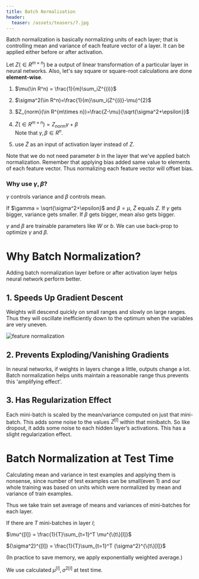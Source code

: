 ```yaml
---
title: Batch Normalization
header:
  teaser: /assets/teasers/7.jpg
---
```


Batch normalization is basically normalizing units of each layer; that is controlling mean and variance of each feature vector of a layer. It can be applied either before or after activation.

Let $Z(\in R^{m \times n})$ be a output of linear transformation of a particular layer in neural networks. Also, let's say square or square-root calculations are done **element-wise**.

1. $\mu(\in R^n) = \frac{1}{m}\sum_iZ^{(i)}$

2. $\sigma^2(\in R^n)=\frac{1}{m}\sum_i(Z^{(i)}-\mu)^{2}$

3. $Z_{norm}(\in R^{m\times n})=\frac{Z-\mu}{\sqrt{\sigma^2+\epsilon}}$

4. $\tilde{Z}(\in R^{m\times n}) = Z_{norm}\gamma+\beta$ <br>
Note that $\gamma, \beta \in R^n$.

5. use $\tilde{Z}$ as an input of activation layer instead of $Z$.

Note that we do not need parameter $b$ in the layer that we've applied batch normalization.
Remember that applying bias added same value to elements of each feature vector. Thus normalizing each feature vector will offset bias.

### Why use $\gamma, \beta$?

$\gamma$ controls variance and $\beta$ controls mean.

If $\gamma = \sqrt{\sigma^2+\epsilon}$ and $\beta = \mu$, $\tilde{Z}$ equals $Z$. If $\gamma$ gets bigger, variance gets smaller. If $\beta$ gets bigger, mean also gets bigger.

$\gamma$ and $\beta$ are trainable parameters like $W$ or $b$. We can use back-prop to optimize $\gamma$ and $\beta$.

# Why Batch Normalization?

Adding batch normalization layer before or after activation layer helps neural network perform better.

## 1. Speeds Up Gradient Descent

Weights will descend quickly on small ranges and slowly on large ranges. Thus they will oscillate inefficiently down to the optimum when the variables are very uneven.

 ![feature normalization](https://lh3.googleusercontent.com/ggAhi1whnVRXbUZ_TP-wP7Y34K9_VspxCeqRa9XrPZOZNfoX5RWU4jfwnPryIVDVwr11lviRVQ0JKNyrGih5bOnJW_FmpYaxsbPx64a_GupKImr4MQWOryqT1sLfMlyJco0-s03Dkw=w2400)

## 2. Prevents Exploding/Vanishing Gradients

In neural networks, if weights in layers change a little, outputs change a lot. Batch normalization helps units maintain a reasonable range thus prevents this 'amplifying effect'.

## 3. Has Regularization Effect

Each mini-batch is scaled by the mean/variance computed on just that mini-batch. This adds some noise to the values $Z^{[l]}$  within that minibatch. So like dropout, it adds some noise to each hidden layer’s activations. This has a slight regularization effect.

# Batch Normalization at Test Time

Calculating mean and variance in test examples and applying them is nonsense, since number of test examples can be small(even 1) and our whole training was based on units which were normalized by mean and variance of train examples.

Thus we take train set average of means and variances of mini-batches for each layer.

If there are $T$ mini-batches in layer $l$;

$\mu^{[l]} = \frac{1}{T}\sum_{t=1}^T \mu^{\{t\}[l]}$

${\sigma^2}^{[l]} = \frac{1}{T}\sum_{t=1}^T {\sigma^2}^{\{t\}[l]}$

 (In practice to save memory, we apply exponentially weighted average.)

 We use calculated $\mu^{[l]}, {\sigma^2}^{[l]}$ at test time.
